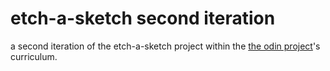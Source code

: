 # etch-a-sketch second iteration

a second iteration of the etch-a-sketch project within the [the odin project](https://www.theodinproject.com/)'s curriculum.